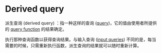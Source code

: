 # Derived query

派生查询 (derived query) ：指一种这样的查询 ([query])，它的值由使用者所提供的 [query function] 的结果确定。

执行那种查询函数以获得查询结果。与输入查询 ([input queries]) 不同的是，每当需要的时候，只需重新执行函数，派生查询的结果就可以随时重新计算。

[query]: ./query.md
[query function]: ./query_function.md
[input queries]: ./input_query.md
